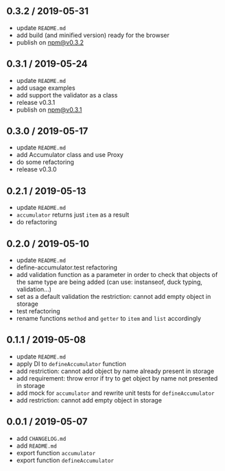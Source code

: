 ## 0.3.2 / 2019-05-31
- update `README.md`
- add build (and minified version) ready for the browser
- publish on npm@v0.3.2

## 0.3.1 / 2019-05-24
- update `README.md`
- add usage examples
- add support the validator as a class
- release v0.3.1
- publish on npm@v0.3.1

## 0.3.0 / 2019-05-17
- update `README.md`
- add Accumulator class and use Proxy
- do some refactoring
- release v0.3.0

## 0.2.1 / 2019-05-13
- update `README.md`
- `accumulator` returns just `item` as a result
- do refactoring

## 0.2.0 / 2019-05-10
- update `README.md`
- define-accumulator.test refactoring 
- add validation function as a parameter in order to check
  that objects of the same type are being added (can use: instanseof, duck typing, validation...)
- set as a default validation the restriction: cannot add empty object in storage
- test refactoring
- rename functions `method` and `getter` to `item` and `list` accordingly

## 0.1.1 / 2019-05-08
- update `README.md`
- apply DI to `defineAccumulator` function
- add restriction: cannot add object by name already present in storage
- add requirement: throw error if try to get object by name not presented in storage
- add mock for `accumulator` and rewrite unit tests for `defineAccumulator`
- add restriction: cannot add empty object in storage

## 0.0.1 / 2019-05-07
- add `CHANGELOG.md`
- add `README.md`
- export function `accumulator`
- export function `defineAccumulator`
